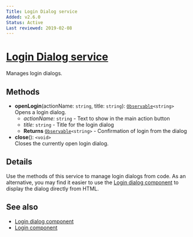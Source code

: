 ```yaml
---
Title: Login Dialog service
Added: v2.6.0
Status: Active
Last reviewed: 2019-02-08
---
```


# [Login Dialog service](../../../lib/core/src/lib/services/login-dialog.service.ts "Defined in login-dialog.service.ts")

Manages login dialogs.

## Methods

-   **openLogin**(actionName: `string`, title: `string`): [`Observable`](http://reactivex.io/documentation/observable.html)`<string>`<br/>
    Opens a login dialog.
    -   _actionName:_ `string`  - Text to show in the main action button
    -   _title:_ `string`  - Title for the login dialog
    -   **Returns** [`Observable`](http://reactivex.io/documentation/observable.html)`<string>` - Confirmation of login from the dialog
-   **close**(): `<void>`<br/>
    Closes the currently open login dialog.

## Details

Use the methods of this service to manage login dialogs from code. As an alternative, you may
find it easier to use the [Login dialog component](../components/login-dialog.component.md) to display the
dialog directly from HTML.

## See also

-   [Login dialog component](../components/login-dialog.component.md)
-   [Login component](../components/login.component.md)
